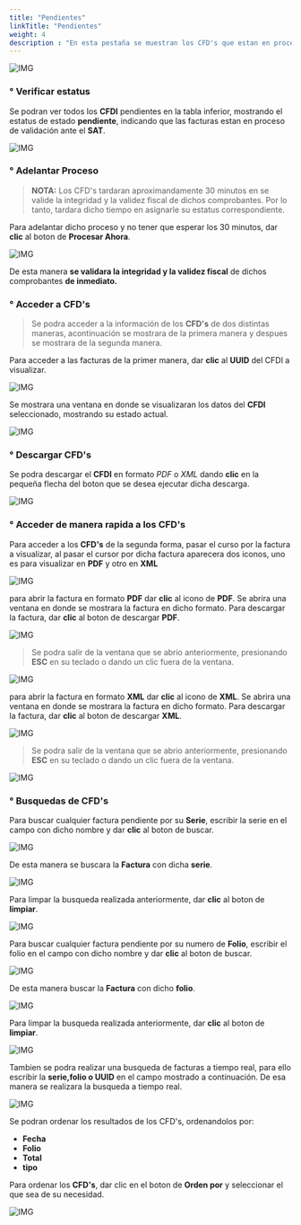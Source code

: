 ```yaml
---
title: "Pendientes"
linkTitle: "Pendientes"
weight: 4
description : "En esta pestaña se muestran los CFD's que estan en proceso de validación ante el SAT"
---
```


![IMG](inicio.png)

### ° Verificar estatus 
Se podran ver todos los **CFDI** pendientes en la tabla inferior, mostrando el estatus de estado **pendiente**, indicando que las facturas estan en proceso de validación ante el **SAT**.

![IMG](pendiente.png)

### ° Adelantar Proceso 

> **NOTA:** Los CFD's tardaran aproximandamente 30 minutos en se valide la integridad y la validez fiscal de dichos comprobantes. Por lo tanto, tardara dicho tiempo en asignarle su estatus correspondiente.

Para adelantar dicho proceso y no tener que esperar los 30 minutos, dar **clic** al boton de **Procesar Ahora**. 

![IMG](procesar.png)

De esta manera **se validara la integridad y la validez fiscal** de dichos comprobantes **de inmediato.**

### ° Acceder a CFD's
> Se podra acceder a la información de los **CFD's** de dos distintas maneras, acontinuación se mostrara de la primera manera y despues se mostrara de la segunda manera.

Para acceder a las facturas de la primer manera, dar **clic** al **UUID** del CFDI a visualizar.

![IMG](uuid.png)

Se mostrara una ventana en donde se visualizaran los datos del **CFDI** seleccionado, mostrando su estado actual.

![IMG](uuid_abierto.png)

### ° Descargar CFD's
Se podra descargar el **CFDI** en formato *PDF* o *XML* dando **clic** en la pequeña flecha del boton que se desea ejecutar dicha descarga.

![IMG](descarga.png)

### ° Acceder de manera rapida a los CFD's

Para acceder a los **CFD's** de la segunda forma, pasar el curso por la factura a visualizar, al pasar el cursor por dicha factura aparecera dos iconos, uno es para visualizar en **PDF** y otro en **XML**

![IMG](formatos.png)

para abrir la factura en formato **PDF** dar **clic** al icono de **PDF**. Se abrira una ventana en donde se mostrara la factura en dicho formato. Para descargar la factura, dar **clic** al boton de descargar **PDF**.

![IMG](pdf.png)

> Se podra salir de la ventana que se abrio anteriormente, presionando **ESC** en su teclado o dando un clic fuera de la ventana.

![IMG](esc.png)

para abrir la factura en formato **XML** dar **clic** al icono de **XML**. Se abrira una ventana en donde se mostrara la factura en dicho formato. Para descargar la factura, dar **clic** al boton de descargar **XML**.

![IMG](xml.png)

> Se podra salir de la ventana que se abrio anteriormente, presionando **ESC** en su teclado o dando un clic fuera de la ventana.

![IMG](esc.png)

### ° Busquedas de CFD's

Para buscar cualquier factura pendiente por su **Serie**, escribir la serie en el campo con 
dicho nombre y dar **clic** al boton de buscar.

![IMG](serie.png)

De esta manera se buscara la **Factura** con dicha **serie**.

![IMG](serie2.png)

Para limpar la busqueda realizada anteriormente, dar **clic** al boton de **limpiar**.

![IMG](limpiar1.png)


Para buscar cualquier factura pendiente por su numero de **Folio**, escribir el folio en el campo con 
dicho nombre y dar **clic** al boton de buscar.

![IMG](buscar.png)

De esta manera buscar la **Factura** con dicho **folio**.

![IMG](folo.png)

Para limpar la busqueda realizada anteriormente, dar **clic** al boton de **limpiar**.

![IMG](limpiar2.png)

Tambien se podra realizar una busqueda de facturas a tiempo real, para ello escribir la **serie,folio o UUID** en el campo mostrado a continuación. De esa manera se realizara la busqueda a tiempo real. 

![IMG](busqueda_avanzada.png)


Se podran ordenar los resultados de los CFD's, ordenandolos por:

* **Fecha**
* **Folio**
* **Total**
* **tipo**

Para ordenar los **CFD's**, dar clic en el boton de **Orden por** y seleccionar el que sea de su necesidad.

![IMG](ordenar.png)
